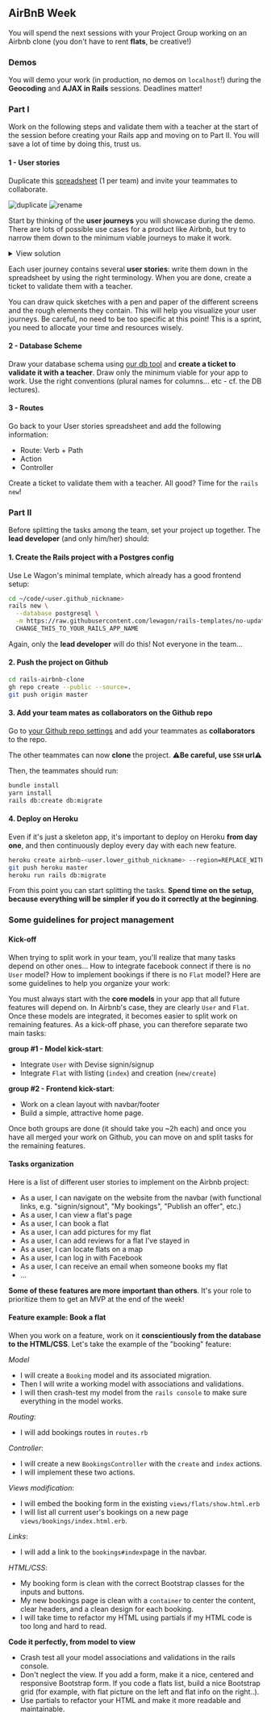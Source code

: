 ## AirBnB Week

You will spend the next sessions with your Project Group working on an Airbnb clone (you don't have to rent **flats**, be creative!)

### Demos

You will demo your work (in production, no demos on `localhost`!) during the **Geocoding** and **AJAX in Rails** sessions. Deadlines matter!

### Part I

Work on the following steps and validate them with a teacher at the start of the session before creating your Rails app and moving on to Part II. You will save a lot of time by doing this, trust us.

#### 1 - User stories

Duplicate this [spreadsheet](https://docs.google.com/spreadsheets/d/1_q-wwWiWUY5VL0gZVtqWIidWEtfwhX8FHEbwaW0LuFI/edit?usp=sharing) (1 per team) and invite your teammates to collaborate.

![duplicate](https://raw.githubusercontent.com/lewagon/fullstack-images/master/rails/user-stories/duplicate.png)
![rename](https://raw.githubusercontent.com/lewagon/fullstack-images/master/rails/user-stories/rename.png)

Start by thinking of the **user journeys** you will showcase during the demo. There are lots of possible use cases for a product like Airbnb, but try to narrow them down to the minimum viable journeys to make it work.

<details><summary markdown='span'>View solution
</summary>

- 1 user journey for the user creating an offer
- 1 user journey for the user booking an offer
- 1 user journey for the owner accepting or declining a booking request

</details>

Each user journey contains several **user stories**: write them down in the spreadsheet by using the right terminology. When you are done, create a ticket to validate them with a teacher.

You can draw quick sketches with a pen and paper of the different screens and the rough elements they contain. This will help you visualize your user journeys. Be careful, no need to be too specific at this point! This is a sprint, you need to allocate your time and resources wisely.

#### 2 - Database Scheme

Draw your database schema using [our db tool](https://kitt.lewagon.com/db/new) and **create a ticket to validate it with a teacher**. Draw only the minimum viable for your app to work. Use the right conventions (plural names for columns... etc - cf. the DB lectures).

#### 3 - Routes

Go back to your User stories spreadsheet and add the following information:
- Route: Verb + Path
- Action
- Controller

Create a ticket to validate them with a teacher. All good? Time for the `rails new`!

### Part II

Before splitting the tasks among the team, set your project up together. The **lead developer** (and only him/her) should:

#### 1. Create the Rails project with a Postgres config

Use Le Wagon's minimal template, which already has a good frontend setup:

```bash
cd ~/code/<user.github_nickname>
rails new \
  --database postgresql \
  -m https://raw.githubusercontent.com/lewagon/rails-templates/no-update/minimal.rb \
  CHANGE_THIS_TO_YOUR_RAILS_APP_NAME
```

Again, only the **lead developer** will do this! Not everyone in the team...

#### 2. Push the project on Github

```bash
cd rails-airbnb-clone
gh repo create --public --source=.
git push origin master
```

#### 3. Add your team mates as collaborators on the Github repo

Go to [your Github repo settings](https://github.com/<user.github_nickname>/rails-airbnb-clone/settings/collaboration) and add your teammates as **collaborators** to the repo.

The other teammates can now **clone** the project. ⚠️**Be careful, use `SSH` url**⚠️

Then, the teammates should run:

```bash
bundle install
yarn install
rails db:create db:migrate
```

#### 4. Deploy on Heroku

Even if it's just a skeleton app, it's important to deploy on Heroku **from day one**, and then continuously deploy every day with each new feature.

```bash
heroku create airbnb-<user.lower_github_nickname> --region=REPLACE_WITH_REGION # (eu, us, or any region available in `heroku regions` list)
git push heroku master
heroku run rails db:migrate
```

From this point you can start splitting the tasks. **Spend time on the setup, because everything will be simpler if you do it correctly at the beginning**.

### Some guidelines for project management

#### Kick-off

When trying to split work in your team, you'll realize that many tasks depend on other ones... How to integrate facebook connect if there is no `User` model? How to implement bookings if there is no `Flat` model? Here are some guidelines to help you organize your work:

You must always start with the **core models** in your app that all future features will depend on. In Airbnb's case, they are clearly `User` and `Flat`. Once these models are integrated, it becomes easier to split work on remaining features. As a kick-off phase, you can therefore separate two main tasks:

**group #1 - Model kick-start**:
- Integrate `User` with Devise signin/signup
- Integrate `Flat` with listing (`index`) and creation (`new/create`)

**group #2 - Frontend kick-start**:
- Work on a clean layout with navbar/footer
- Build a simple, attractive home page.

Once both groups are done (it should take you ~2h each) and once you have all merged your work on Github, you can move on and split tasks for the remaining features.

#### Tasks organization

Here is a list of different user stories to implement on the Airbnb project:

- As a user, I can navigate on the website from the navbar (with functional links, e.g. "signin/signout", "My bookings", "Publish an offer", etc.)
- As a user, I can view a flat's page
- As a user, I can book a flat
- As a user, I can add pictures for my flat
- As a user, I can add reviews for a flat I've stayed in
- As a user, I can locate flats on a map
- As a user, I can log in with Facebook
- As a user, I can receive an email when someone books my flat
- ...

**Some of these features are more important than others**. It's your role to prioritize them to get an MVP at the end of the week!

#### Feature example: Book a flat

When you work on a feature, work on it **conscientiously from the database to the HTML/CSS**. Let's take the example of the "booking" feature:

*Model*
- I will create a `Booking` model and its associated migration.
- Then I will write a working model with associations and validations.
- I will then crash-test my model from the `rails console` to make sure everything in the model works.

*Routing*:
- I will add bookings routes in `routes.rb`

*Controller*:
- I will create a new `BookingsController` with the `create` and `index` actions.
- I will implement these two actions.

*Views modification*:
- I will embed the booking form in the existing `views/flats/show.html.erb`
- I will list all current user's bookings on a new page `views/bookings/index.html.erb`.

*Links*:
- I will add a link to the `bookings#index`page in the navbar.

*HTML/CSS*:
- My booking form is clean with the correct Bootstrap classes for the inputs and buttons.
- My new bookings page is clean with a `container` to center the content, clear headers, and a clean design for each booking.
- I will take time to refactor my HTML using partials if my HTML code is too long and hard to read.

**Code it perfectly, from model to view**

- Crash test all your model associations and validations in the rails console.
- Don't neglect the view. If you add a form, make it a nice, centered and responsive Bootstrap form. If you code a flats list, build a nice Bootstrap grid (for example, with flat picture on the left and flat info on the right..).
- Use partials to refactor your HTML and make it more readable and maintainable.
